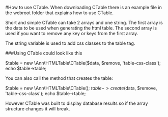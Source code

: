#How to use CTable.
When downloading CTable there is an example file in the webroot folder that explains how to use CTable.

Short and simple CTable can take 2 arrays and one string.
The first array is the data to be used when generating the html table.
The second array is used if you want to remove any key or keys from the first array.

The string variable is used to add css classes to the table tag.

###Using CTable could look like this

$table = new \Ann\HTMLTable\CTable($data, $remove, 'table-css-class');
echo $table->table;

You can also call the method that creates the table:

$table = new \Ann\HTMLTable\CTable();
$table->create($data, $remove, 'table-css-class');
echo $table->table;

However CTable was built to display database results so if the array structure changes it will break.




